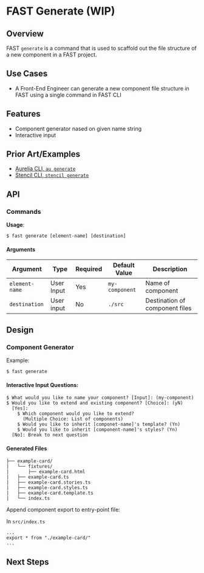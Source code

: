 # FAST Generate (WIP)

## Overview
FAST `generate` is a command that is used to scaffold out the file structure of a new component in a FAST project.

## Use Cases
- A Front-End Engineer can generate a new component file structure in FAST using a single command in FAST CLI

## Features
- Component generator nased on given name string
- Interactive input

## Prior Art/Examples
- [Aurelia CLI, `au generate`](https://aurelia.io/docs/cli/basics#generators)
- [Stencil CLI, `stencil generate`](https://stenciljs.com/docs/cli)

## API

### Commands

**Usage**:
```
$ fast generate [element-name] [destination]
 ```

#### Arguments
| Argument         | Type              | Required | Default Value  | Description                    |
|------------------|-------------------|----------|----------------|--------------------------------|
| `element-name`   | User Input        | Yes      | `my-component` | Name of component              |
| `destination`    | User input        | No       | `./src`        | Destination of component files |


## Design

### Component Generator

Example:
```
$ fast generate
```

#### Interactive Input Questions:
```
$ What would you like to name your component? [Input]: (my-component)
$ Would you like to extend and existing component? [Choice]: (yN)
  [Yes]: 
    $ Which component would you like to extend?
      (Multiple Choice: List of components)
    $ Would you like to inherit [componet-name]'s template? (Yn)
    $ Would you like to inherit [component-name]'s styles? (Yn)
  [No]: Break to next question
```

#### Generated Files
```
├── example-card/
|   └── fixtures/
|       ├── example-card.html
|   ├── example-card.ts
|   ├── example-card.stories.ts
|   ├── example-card.styles.ts
|   ├── example-card.template.ts
|   └── index.ts
```

Append component export to entry-point file:

In `src/index.ts`
```javascript=
...
export * from "./example-card/"
...
```
## Next Steps
